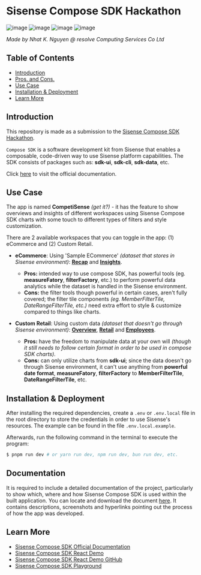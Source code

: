 # Sisense Compose SDK Hackathon

![image](https://img.shields.io/badge/Vite-B73BFE?style=for-the-badge&logo=vite&logoColor=FFD62E)
![image](https://img.shields.io/badge/React-20232A?style=for-the-badge&logo=react&logoColor=61DAFB)
![image](https://img.shields.io/badge/TypeScript-007ACC?style=for-the-badge&logo=typescript&logoColor=white)
![image](https://img.shields.io/badge/Sisense_Infusion-F7C922?style=for-the-badge&logo=alibabacloud&logoColor=white)

_Made by Nhat K. Nguyen @ resolve Computing Services Co Ltd_

## Table of Contents

- [Introduction](#introduction)
- [Pros. and Cons.](#pros-and-cons)
- [Use Case](#use-case)
- [Installation & Deployment](#installation--deployment)
- [Learn More](#learn-more)

## Introduction

This repository is made as a submission to the [Sisense Compose SDK Hackathon](https://www.sisense.com/platform/compose-sdk/hackathon/).

`Compose SDK` is a software development kit from Sisense that enables a composable, code-driven way to use Sisense platform capabilities. The SDK consists of packages such as: **sdk-ui**, **sdk-cli**, **sdk-data**, etc.

Click [here](https://sisense.dev/guides/sdk/) to visit the official documentation.

## Use Case

The app is named **CompetiSense** _(get it?)_ - it has the feature to show overviews and insights of different workspaces using Sisense Compose SDK charts with some touch to different types of filters and style customization.

There are 2 available workspaces that you can toggle in the app: (1) eCommerce and (2) Custom Retail.

- **eCommerce**: Using 'Sample ECommerce' _(dataset that stores in Sisense environment)_: **[Recap](/src/routes/Recap/index.tsx)** and **[Insights](/src/routes/Insights/index.tsx)**.

  - **Pros:** intended way to use compose SDK, has powerful tools (eg. **measureFatory**, **filterFactory**, etc.) to perform powerful data analytics while the dataset is handled in the Sisense environment.
  - **Cons:** the filter tools though powerful in certain cases, aren't fully covered; the filter tile components _(eg. MemberFilterTile, DateRangeFilterTile, etc.)_ need extra effort to style & customize compared to things like charts.

- **Custom Retail**: Using custom data _(dataset that doesn't go through Sisense environment)_: **[Overview](/src/routes/Overview/index.tsx)**, **[Retail](/src/routes/Retail/index.tsx)** and **[Employees](/src/routes/Employees/index.tsx)**.
  - **Pros:** have the freedom to manipulate data at your own will _(though it still needs to follow certain format in order to be used in compose SDK charts)_.
  - **Cons:** can only utilize charts from **sdk-ui**; since the data doesn't go through Sisense environment, it can't use anything from **powerful date format**, **measureFatory**, **filterFactory** to **MemberFilterTile**, **DateRangeFilterTile**, etc.

## Installation & Deployment

After installing the required dependencies, create a `.env` or `.env.local` file in the root directory to store the credentials in order to use Sisense's resources. The example can be found in the file `.env.local.example`.

Afterwards, run the following command in the terminal to execute the program:

```bash
$ pnpm run dev # or yarn run dev, npm run dev, bun run dev, etc.
```

## Documentation

It is required to include a detailed documentation of the project, particularly to show which, where and how Sisense Compose SDK is used within the built application. You can locate and download the document [here](/docs/documentation.pdf). It contains descriptions, screenshots and hyperlinks pointing out the process of how the app was developed.

## Learn More

- [Sisense Compose SDK Official Documentation](https://sisense.dev/guides/sdk/)
- [Sisense Compose SDK React Demo](https://github.com/sisense/compose-sdk-react-demo)
- [Sisense Compose SDK React Demo GitHub](https://github.com/sisense/compose-sdk-react-demo)
- [Sisense Compose SDK Playground](https://www.sisense.com/platform/compose-sdk/playground/)
